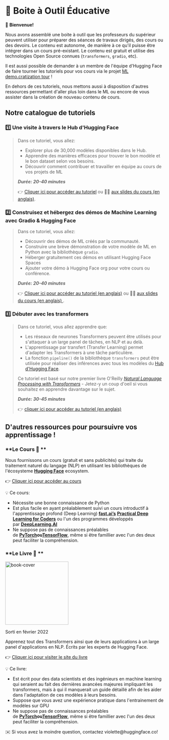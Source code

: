 # 🤗 Boite à Outil Éducative

<aside>

👋 **Bienvenue!**

Nous avons assemblé une boite à outil que les professeurs du supérieur peuvent utiliser pour préparer des séances de travaux dirigés, des cours ou des devoirs. Le contenu est autonome, de manière à ce qu'il puisse être intégrer dans un cours pré-existant. Le contenu est gratuit et utilise des technologies Open Source connues (`transformers`, `gradio`, etc).

Il est aussi possible de demander à un membre de l'équipe d'Hugging Face de faire tourner les tutoriels pour vos cours via le projet [ML demo.cratization tour](https://www.notion.so/ML-Demo-cratization-tour-with-66847a294abd4e9785e85663f5239652) !

En dehors de ces tutoriels, nous mettons aussi à disposition d'autres ressources permettant d'aller plus loin dans le ML ou encore de vous assister dans la création de nouveau contenu de cours.


</aside>

## **Notre catalogue de tutoriels**

### 1️⃣ Une visite à travers le Hub d'Hugging Face

> Dans ce tutoriel, vous allez:
>
> - Explorer plus de 30,000 modèles disponibles dans le Hub.
> - Apprendre des manières efficaces pour trouver le bon modèle et le bon dataset selon vos besoins.
> - Découvrir comment contribuer et travailler en équipe au cours de vos projets de ML
>
> **_Durée: 20-40 minutes_**
>
> 👉 [Cliquer ici pour accéder au tutoriel](https://www.notion.so/Workshop-A-Tour-through-the-Hugging-Face-Hub-2098e4bae9ba4288857e85c87ff1c851) ou 👩‍🏫 [aux slides du cours (en anglais)](https://docs.google.com/presentation/d/1zQqpFTcpNLV7haj2Inw2qKHq8DjfZEaiObW1ZkLvPWM/edit?usp=sharing).

### 2️⃣ Construisez et hébergez des démos de Machine Learning avec Gradio & Hugging Face

> Dans ce tutoriel, vous allez:
>
> - Découvrir des démos de ML créés par la communauté.
> - Construire une brève démonstration de votre modèle de ML en Python avec la bibliothèque `gradio`.  
> - Héberger gratuitement ces démos en utilisant Hugging Face Spaces
> - Ajouter votre démo à Hugging Face org pour votre cours ou conférence.
>
> **_Durée: 20-40 minutes_**
>
> 👉 [Cliquer ici pour accéder au tutoriel (en anglais)](https://colab.research.google.com/github/huggingface/education-toolkit/blob/main/tutorials/EN/02_ml-demos-with-gradio.ipynb) ou 👩‍🏫 [aux slides du cours (en anglais) ](https://docs.google.com/presentation/d/14EU_xjtINXtpidWLnUvfcEpmxN46ORS-PLpwfUf8C1I/edit?usp=sharing).

### 3️⃣ Débuter avec les transformers

> Dans ce tutoriel, vous allez apprendre que:
>
> - Les réseaux de neurones Transformers peuvent être utilisés pour s'attaquer à un large panel de tâches, en NLP et au delà.
> - L'apprentissage par transfert (Transfer Learning) permet d'adapter les Transformers à une tâche particulière.
> - La fonction `pipeline()` de la bibliothèque `transformers` peut être utilisée pour réaliser des inférences avec tous les modèles du [Hub d'Hugging Face](https://huggingface.co/models).
>
> Ce tutoriel est basé sur notre premier livre O'Reilly *[Natural Language Processing with Transformers](https://transformersbook.com/)* - Jetez-y un coup d'oeil si vous souhaitez en apprendre davantage sur le sujet.
>
> **_Durée: 30-45 minutes_**
>
> 👉 [cliquer ici pour accéder au tutoriel (en anglais)](https://colab.research.google.com/github/huggingface/education-toolkit/blob/main/tutorials/EN/03_getting-started-with-transformers.ipynb)

## **D'autres ressources pour poursuivre vos apprentissage !**

### **Le Cours 🤗 **

Nous fournissons un cours (gratuit et sans publicités) qui traite du traitement naturel du langage (NLP) en utilisant les bibliothèques de l'écosysteme **[Hugging Face](https://huggingface.co/)** ecosystem.

👉 [Cliquer ici pour accéder au cours](https://huggingface.co/course/chapter1/1)

<aside>
💡 Ce cours:

- Nécessite une bonne connaissance de Python
- Est plus facile en ayant préalablement suivi un cours introductif à l'apprentissage profond (Deep Learning) **[fast.ai’s](https://www.fast.ai/)** **[Practical Deep Learning for Coders](https://course.fast.ai/)** ou l'un des programmes développés par **[DeepLearning.AI](https://www.deeplearning.ai/)**
- Ne suppose pas de connaissances préalables de **[PyTorch](https://pytorch.org/)**ou**[TensorFlow](https://www.tensorflow.org/)**, même si être famillier avec l'un des deux peut faciliter la compréhension.
</aside>

### **Le Livre 🤗 **

<img alt="book-cover" height=200 src="../../images/book_cover.jpg" id="book-cover"/>

Sorti en février 2022

Apprenez tout des Transformers ainsi que de leurs applications à un large panel d'applications en NLP. Écrits par les experts de Hugging Face.

👉 [Cliquer ici pour visiter le site du livre](https://transformersbook.com/)

<aside>
💡 Ce livre:

- Est écrit pour des data scientists et des ingénieurs en machine learning qui seraient au fait des dernières avancées majeures impliquant les transformers, mais à qui il manquerait un guide détaillé afin de les aider dans l'adaptation de ces modèles à leurs besoins.
- Suppose que vous avez une expérience pratique dans l'entrainement de modèles sur GPU
- Ne suppose pas de connaissances préalables de **[PyTorch](https://pytorch.org/)**ou**[TensorFlow](https://www.tensorflow.org/)**, même si être famillier avec l'un des deux peut faciliter la compréhension.

<aside>
✉️ Si vous avez la moindre question, contactez violette@huggingface.co!

</aside>
